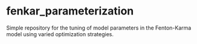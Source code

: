 # fenkar_parameterization
Simple repository for the tuning of model parameters in the Fenton-Karma model using varied optimization strategies.
